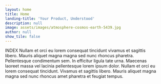 ```yaml
---
layout: home
title: Home
landing-title: 'Your Product, Understood'
description: null
image: assets/images/atmosphere-cosmos-earth-5439.jpg
author: null
show_tile: false
---
```


INDEX Nullam et orci eu lorem consequat tincidunt vivamus et sagittis libero. Mauris aliquet magna magna sed nunc rhoncus pharetra. Pellentesque condimentum sem. In efficitur ligula tate urna. Maecenas laoreet massa vel lacinia pellentesque lorem ipsum dolor. Nullam et orci eu lorem consequat tincidunt. Vivamus et sagittis libero. Mauris aliquet magna magna sed nunc rhoncus amet pharetra et feugiat tempus.
